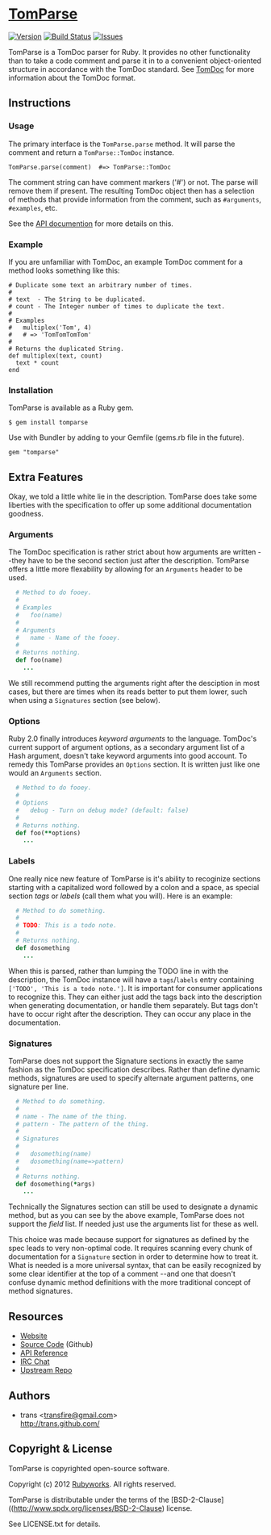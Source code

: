 # [TomParse](http://rubyworks.github.io//tomparse)

[![Version](https://img.shields.io/gem/v/tomparse.svg)](https://rubygems.org/gems/tomparse)
[![Build Status](https://travis-ci.org/rubyworks/tomparse.svg?branch=master)](https://travis-ci.org/rubyworks/tomparse)
[![Issues](https://img.shields.io/github/issues-raw/rubyworks/tomparse.svg)](https://github.com/rubyworks/tomparse/issues)

TomParse is a TomDoc parser for Ruby. It provides no other functionality than
to take a code comment and parse it in to a convenient object-oriented
structure in accordance with the TomDoc standard. See [TomDoc](https://github.com/mojombo/tomdoc)
for more information about the TomDoc format.


## Instructions

### Usage

The primary interface is the `TomParse.parse` method. It will parse the
comment and return a `TomParse::TomDoc` instance.

    TomParse.parse(comment)  #=> TomParse::TomDoc

The comment string can have comment markers ('#') or not. The
parse will remove them if present. The resulting TomDoc object
then has a selection of methods that provide information from
the comment, such as `#arguments`, `#examples`, etc.

See the [API documention](http://rubydoc.info/gems/tomparse/frames)
for more details on this.

### Example

If you are unfamiliar with TomDoc, an example TomDoc comment for a method
looks something like this:

    # Duplicate some text an arbitrary number of times.
    #
    # text  - The String to be duplicated.
    # count - The Integer number of times to duplicate the text.
    #
    # Examples
    #   multiplex('Tom', 4)
    #   # => 'TomTomTomTom'
    #
    # Returns the duplicated String.
    def multiplex(text, count)
      text * count
    end

### Installation

TomParse is available as a Ruby gem.

    $ gem install tomparse

Use with Bundler by adding to your Gemfile (gems.rb file in the future).

    gem "tomparse"


## Extra Features

Okay, we told a little white lie in the description. TomParse does take some
liberties with the specification to offer up some additional documentation
goodness.

### Arguments

The TomDoc specification is rather strict about how arguments are written --they
have to be the second section just after the description. TomParse offers a little
more flexability by allowing for an `Arguments` header to be used.

```ruby
  # Method to do fooey.
  #
  # Examples
  #   foo(name)
  #
  # Arguments
  #   name - Name of the fooey.
  #
  # Returns nothing.
  def foo(name)
    ...
```

We still recommend putting the arguments right after the desciption in most cases,
but there are times when its reads better to put them lower, such when using a
`Signatures` section (see below).

### Options

Ruby 2.0 finally introduces *keyword arguments* to the language. TomDoc's current
support of argument options, as a secondary argument list of a Hash argument,
doesn't take keyword arguments into good account. To remedy this TomParse provides
an `Options` section. It is written just like one would an `Arguments` section.

```ruby
  # Method to do fooey.
  #
  # Options
  #   debug - Turn on debug mode? (default: false)
  #
  # Returns nothing.
  def foo(**options)
    ...
```

### Labels

One really nice new feature of TomParse is it's ability to recoginize sections
starting with a capitalized word followed by a colon and a space, as special
section *tags* or *labels* (call them what you will). Here is an example:

```ruby
  # Method to do something.
  #
  # TODO: This is a todo note.
  #
  # Returns nothing.
  def dosomething
    ...
```

When this is parsed, rather than lumping the TODO line in with the description,
the TomDoc instance will have a `tags`/`labels` entry containing `['TODO', 'This is a todo note.']`.
It is important for consumer applications to recognize this. They can either just
add the tags back into the description when generating documentation, or handle
them  separately. But tags don't have to occur right after the description. They
can occur any place in the documentation.

### Signatures

TomParse does not support the Signature sections in exactly the same fashion as
the TomDoc specification describes. Rather than define dynamic methods, signatures
are used to specify alternate argument patterns, one signature per line.

```ruby
  # Method to do something.
  #
  # name - The name of the thing.
  # pattern - The pattern of the thing.
  #
  # Signatures
  #
  #   dosomething(name)
  #   dosomething(name=>pattern)
  #
  # Returns nothing.
  def dosomething(*args)
    ...
```

Technically the Signatures section can still be used to designate a dynamic method,
but as you can see by the above example, TomParse does not support the *field* list.
If needed just use the arguments list for these as well.

This choice was made because support for signatures as defined by the spec
leads to very non-optimal code. It requires scanning every chunk of documentation
for a `Signature` section in order to determine how to treat it. What is needed
is a more universal syntax, that can be easily recognized by some clear identifier
at the top of a comment --and one that doesn't confuse dynamic method definitions
with the more traditional concept of method signatures.


## Resources

* [Website](http://rubyworks.github.com/tomparse)
* [Source Code](http://github.com/rubyworks/tomparse) (Github)
* [API Reference](http://rubydoc.info/gems/tomparse/frames")
* [IRC Chat](http://chat.us.freenode.net/rubyworks)
* [Upstream Repo](http://github.com/rubyworks/tomparse/tomparse.git)


## Authors

<ul>
<li class="iauthor vcard">
  <span class="nickname">trans</span>
  <span>&lt;<a class="email" href="mailto:transfire@gmail.com">transfire@gmail.com</a>&gt;</span>
  <br/><a class="url" href="http://trans.github.com/">http://trans.github.com/</a>
</li>
</ul>


## Copyright & License

TomParse is copyrighted open-source software.

Copyright (c) 2012 [Rubyworks](http://rubyworks.github.com). All rights reserved.

TomParse is distributable under the terms of the [BSD-2-Clause]((http://www.spdx.org/licenses/BSD-2-Clause) license.

See LICENSE.txt for details.

